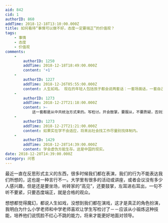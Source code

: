```yaml
---
aid: 842
cid: 1
authorID: 860
addTime: 2018-12-18T13:10:00.000Z
title: 如何看待“事情可以做不好，态度一定要端正”的价值观？
tags:
    - 事情
    - 态度
    - 价值观
comments:
    -
        authorID: 1250
        addTime: 2018-12-18T18:49:00.000Z
        content: '+1'
    -
        authorID: 1227
        addTime: 2018-12-26T05:55:00.000Z
        content: 人生如戏。 现在的年轻人包括孩子都会说两套话：一套场面话，一套自己的话。
    -
        authorID: 1273
        addTime: 2018-12-27T21:18:00.000Z
        content: >-
            这一套都是从中共统治方式来的。写检讨。开会鼓掌。要服从，不要质疑，否则进入社会死得更难看。这一套在中国还能继续存活几十年，习近平变本加厉而无修改之意。不移民的人余生都要与之为伴。在学校就要学会应对，比如听讲座就带自己的书去看。
    -
        authorID: 1273
        addTime: 2018-12-27T21:21:00.000Z
        content: 如果实在学不会适应，将来出社会找工作尽量别找体制内。
    -
        authorID: 1429
        addTime: 2018-12-28T14:39:00.000Z
        content: 学会虚伪方能生存。这是中国的现实。
date: 2018-12-28T14:39:00.000Z
category: 问答
---
```


最近一直在反思形式主义的东西，很多时候我们都在表演，我们的行为不能表达我们所想的，这也是一种言行不一。大学里有很多的活动或讲座，或者会议没有多少人感兴趣，但是还是要坐场，听砖家的“高见”，还要鼓掌，左耳进右耳出，一句不听不要紧，只要态度端正，就是合格的观众。

想想都觉得魔幻，都说人生如戏，没想到我们都在演戏，这才是真正的角色扮演，我明白为什么小学老师和中学老师喜欢让学生写检讨了－－应该从小锻炼这种技能，培养他们说慌脸不红心不跳的能力，将来才能更好地面对领导。

